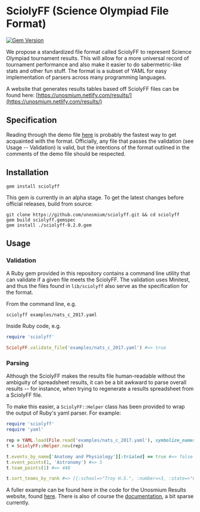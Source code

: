 # SciolyFF (Science Olympiad File Format)

[![Gem Version](https://badge.fury.io/rb/sciolyff.svg)](https://badge.fury.io/rb/sciolyff)

We propose a standardized file format called SciolyFF to represent Science
Olympiad tournament results. This will allow for a more universal record of
tournament performance and also make it easier to do sabermetric-like stats and
other fun stuff. The format is a subset of YAML for easy implementation of
parsers across many programming languages.

A website that generates results tables based off SciolyFF files can be found
here:
[https://unosmium.netlify.com/results/](https://unosmium.netlify.com/results/)

## Specification

Reading through the demo file [here](examples/demo.yaml) is probably the fastest
way to get acquainted with the format. Officially, any file that passes the
validation (see Usage -- Validation) is valid, but the intentions of the format
outlined in the comments of the demo file should be respected.

## Installation

```
gem install sciolyff
```

This gem is currently in an alpha stage. To get the latest changes before
official releases, build from source:

```
git clone https://github.com/unosmium/sciolyff.git && cd sciolyff
gem build sciolyff.gemspec
gem install ./sciolyff-0.2.0.gem
```

## Usage

### Validation

A Ruby gem provided in this repository contains a command line utility that can
validate if a given file meets the SciolyFF. The validation uses Minitest, and
thus the files found in `lib/sciolyff` also serve as the specification for the
format.

From the command line, e.g.

```
sciolyff examples/nats_c_2017.yaml
```

Inside Ruby code, e.g.

```ruby
require 'sciolyff'

SciolyFF.validate_file('examples/nats_c_2017.yaml') #=> true
```

### Parsing

Although the SciolyFF makes the results file human-readable without the
ambiguity of spreadsheet results, it can be a bit awkward to parse overall
results -- for instance, when trying to regenerate a results spreadsheet from a
SciolyFF file.

To make this easier, a `SciolyFF::Helper` class has been provided to wrap the
output of Ruby's yaml parser. For example:

```ruby
require 'sciolyff'
require 'yaml'

rep = YAML.load(File.read('examples/nats_c_2017.yaml'), symbolize_names: true)
t = SciolyFF::Helper.new(rep)

t.events_by_name['Anatomy and Physiology'][:trialed] == true #=> false
t.event_points(1, 'Astronomy') #=> 5
t.team_points(1) #=> 448

t.sort_teams_by_rank #=> [{:school=>"Troy H.S.", :number=>3, :state=>"CA"}, ... ]
```

A fuller example can be found here in the code for the Unosmium Results website,
found
[here](https://github.com/unosmium/unosmium.github.io/blob/master/source/results/template.html.erb).
There is also of course the
[documentation](https://www.rubydoc.info/gems/sciolyff/0.2.0), a bit sparse
currently.
